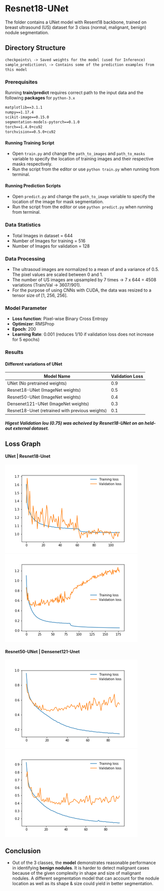 # Resnet18-UNet
The folder contains a UNet model with Resent18 backbone, trained on breast ultrasound (US) dataset for 3 class (normal, malignant, benign) nodule segmentation.

## Directory Structure
```
checkpoints\ -> Saved weights for the model (used for Inference)
sample_predictions\ -> Contains some of the prediction examples from this model
```
### Prerequisites
Running **train/predict** requires correct path to the input data and the following **packages** for ```python-3.x```

```
matplotlib==3.1.1
numpy==1.17.4
scikit-image==0.15.0
segmentation-models-pytorch==0.1.0
torch==1.4.0+cu92
torchvision==0.5.0+cu92
```

#### Running Training Script
* Open ```train.py``` and change the ```path_to_images``` and ```path_to_masks``` variable to specify the location of training images 
and their respective masks respectively.
* Run the script from the editor or use ```python train.py``` when running from terminal.

#### Running Prediction Scripts
* Open ```predict.py``` and change the ```path_to_image``` variable to specify the location of the image for mask segmentation.
* Run the script from the editor or use ```python predict.py``` when running from terminal.

### Data Statistics

* Total Images in dataset = 644
* Number of Images for training = 516
* Number of Images for validation = 128

### Data Processing
* The ultrasoud images are normalized to a mean of and a variance of 0.5. The pixel values are scaled between 0 and 1.
* The number of US images are upsampled by 7 times -> 7 x 644 = 4508 variations (Train/Val -> 3607/901).
* For the purpose of using CNNs with CUDA, the data was resized to a tensor size of [1, 256, 256].

### Model Parameter

* **Loss function**: Pixel-wise Binary Cross Entropy
* **Optimizer**: RMSProp
* **Epoch**: 200
* **Learning Rate**: 0.001 (reduces 1/10 if validation loss does not increase for 5 epochs) 

### Results

#### Different variations of UNet 
Model Name | Validation Loss 
--- | --- |
UNet (No pretrained weights) | 0.9 |
Resnet18-UNet (ImageNet weights) | 0.5 |
Resnet50-UNet (ImageNet weights) | 0.4 |
Densenet121-UNet (ImageNet weights) | 0.3 |
Resnet18-Unet (retrained with previous weights) | 0.1 |

##### Higest Validation Iou (0.75) was acheived by Resnet18-UNet on an held-out external dataset.

## Loss Graph
#### UNet | Resnet18-Unet
![Alt text](loss_graph/U-netLoss_training_1.png?raw=true "Title")
![Alt text](loss_graph/Resnet_18_Unet_loss_training_3.png?raw=true "UNet")

#### Resnet50-UNet | Densenet121-Unet
![Alt text](loss_graph/Resnet_50_Unet-loss_training.png?raw=true "UNet")
![Alt text](loss_graph/Densenet121_Unet-loss_training.png?raw=true "UNet")


## Conclusion
* Out of the 3 classes, the **model** demonstrates reasonable performance in identifying **benign nodules**. It is harder to detect malignant cases because of the given complexity in shape and size of malignant nodules.
A different segmentation model that can account for the nodule location as well as its shape & size could yield in better segmentation.